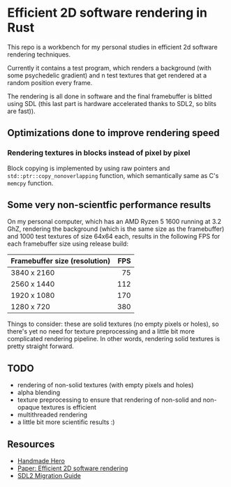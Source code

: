 # Efficient 2D software rendering in Rust

This repo is a workbench for my personal studies in efficient 2d software rendering techniques.

Currently it contains a test program, which renders a background (with some psychedelic gradient)
and n test textures that get rendered at a random position every frame.

The rendering is all done in software and the final framebuffer is blitted using SDL (this last part is hardware accelerated thanks to SDL2,
so blits are fast)).

## Optimizations done to improve rendering speed

### Rendering textures in blocks instead of pixel by pixel

Block copying is implemented by using raw pointers and `std::ptr::copy_nonoverlapping` function, which semantically same as C's `memcpy` function.

## Some very non-scientfic performance results

On my personal computer, which has an AMD Ryzen 5 1600 running at 3.2 GhZ, rendering the background (which is the same size as the framebuffer)
and 1000 test textures of size 64x64 each, results in the following FPS for each framebuffer size using release build:

| Framebuffer size (resolution) | FPS       |
| ----------------------------- | ---------:|
| 3840 x 2160                   | 75        |
| 2560 x 1440                   | 112       |
| 1920 x 1080                   | 170       |
| 1280 x 720                    | 380       |

Things to consider: these are solid textures (no empty pixels or holes),
so there's yet no need for texture preprocessing and a little bit more complicated rendering pipeline.
In other words, rendering solid textures is pretty straight forward.

## TODO

- rendering of non-solid textures (with empty pixels and holes)
- alpha blending
- texture preprocessing to ensure that rendering of non-solid and non-opaque textures is efficient
- multithreaded rendering
- a little bit more scientific results :)

## Resources

- [Handmade Hero](https://handmadehero.org/watch)
- [Paper: Efficient 2D software rendering](https://www.researchgate.net/publication/271769119_Efficient_2D_software_rendering)
- [SDL2 Migration Guide](https://wiki.libsdl.org/MigrationGuide)